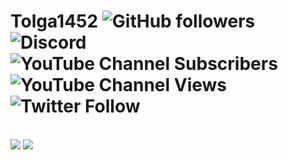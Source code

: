 # Tolga1452 <img alt="GitHub followers" src="https://img.shields.io/github/followers/Tolga1452?label=Followers"> <img alt="Discord" src="https://img.shields.io/discord/834522154153541642?label=Discord"> <img alt="YouTube Channel Subscribers" src="https://img.shields.io/youtube/channel/subscribers/UCnG9fe6RdQSIvO98475CNOw"> <img alt="YouTube Channel Views" src="https://img.shields.io/youtube/channel/views/UCnG9fe6RdQSIvO98475CNOw"> <img alt="Twitter Follow" src="https://img.shields.io/twitter/follow/Tolga1452">
<br>
<img src="https://github-readme-stats.vercel.app/api?username=Tolga1452&show_icons=true&theme=highcontrast">
<img src="https://github-readme-stats.vercel.app/api/top-langs/?username=Tolga1452&layout=compact&theme=highcontrast">
